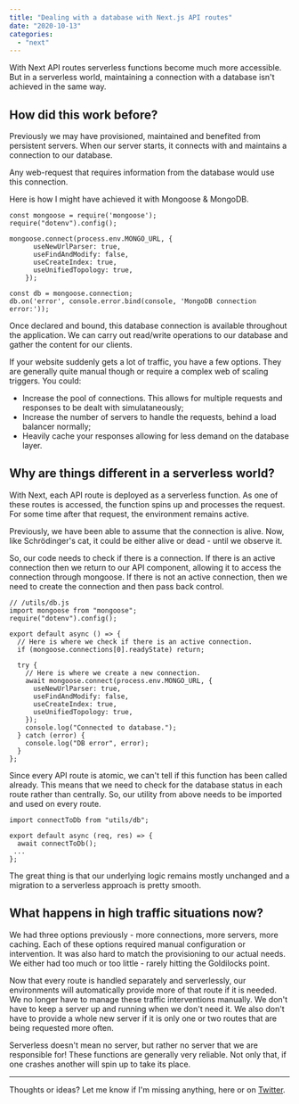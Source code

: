 ```yaml
---
title: "Dealing with a database with Next.js API routes"
date: "2020-10-13"
categories: 
  - "next"
---
```


With Next API routes serverless functions become much more accessible. But in a serverless world, maintaining a connection with a database isn't achieved in the same way.

## How did this work before?

Previously we may have provisioned, maintained and benefited from persistent servers. When our server starts, it connects with and maintains a connection to our database.

Any web-request that requires information from the database would use this connection.

Here is how I might have achieved it with Mongoose & MongoDB.

```
const mongoose = require('mongoose');
require("dotenv").config();

mongoose.connect(process.env.MONGO_URL, {
      useNewUrlParser: true,
      useFindAndModify: false,
      useCreateIndex: true,
      useUnifiedTopology: true,
    });

const db = mongoose.connection;
db.on('error', console.error.bind(console, 'MongoDB connection error:'));
```

Once declared and bound, this database connection is available throughout the application. We can carry out read/write operations to our database and gather the content for our clients.

If your website suddenly gets a lot of traffic, you have a few options. They are generally quite manual though or require a complex web of scaling triggers. You could:

- Increase the pool of connections. This allows for multiple requests and responses to be dealt with simulataneously;
- Increase the number of servers to handle the requests, behind a load balancer normally;
- Heavily cache your responses allowing for less demand on the database layer.

## Why are things different in a serverless world?

With Next, each API route is deployed as a serverless function. As one of these routes is accessed, the function spins up and processes the request. For some time after that request, the environment remains active.

Previously, we have been able to assume that the connection is alive. Now, like Schrödinger's cat, it could be either alive or dead - until we observe it.

So, our code needs to check if there is a connection. If there is an active connection then we return to our API component, allowing it to access the connection through mongoose. If there is not an active connection, then we need to create the connection and then pass back control.

```
// /utils/db.js
import mongoose from "mongoose";
require("dotenv").config();

export default async () => {
  // Here is where we check if there is an active connection.
  if (mongoose.connections[0].readyState) return;

  try {
    // Here is where we create a new connection.
    await mongoose.connect(process.env.MONGO_URL, {
      useNewUrlParser: true,
      useFindAndModify: false,
      useCreateIndex: true,
      useUnifiedTopology: true,
    });
    console.log("Connected to database.");
  } catch (error) {
    console.log("DB error", error);
  }
};
```

Since every API route is atomic, we can't tell if this function has been called already. This means that we need to check for the database status in each route rather than centrally. So, our utility from above needs to be imported and used on every route.

```
import connectToDb from "utils/db";

export default async (req, res) => {
  await connectToDb();
 ...
};
```

The great thing is that our underlying logic remains mostly unchanged and a migration to a serverless approach is pretty smooth.

## What happens in high traffic situations now?

We had three options previously - more connections, more servers, more caching. Each of these options required manual configuration or intervention. It was also hard to match the provisioning to our actual needs. We either had too much or too little - rarely hitting the Goldilocks point.

Now that every route is handled separately and serverlessly, our environments will automatically provide more of that route if it is needed. We no longer have to manage these traffic interventions manually. We don't have to keep a server up and running when we don't need it. We also don't have to provide a whole new server if it is only one or two routes that are being requested more often.

Serverless doesn't mean no server, but rather no server that we are responsible for! These functions are generally very reliable. Not only that, if one crashes another will spin up to take its place.

* * *

Thoughts or ideas? Let me know if I'm missing anything, here or on [Twitter](https://www.twitter.com/dolearning).
